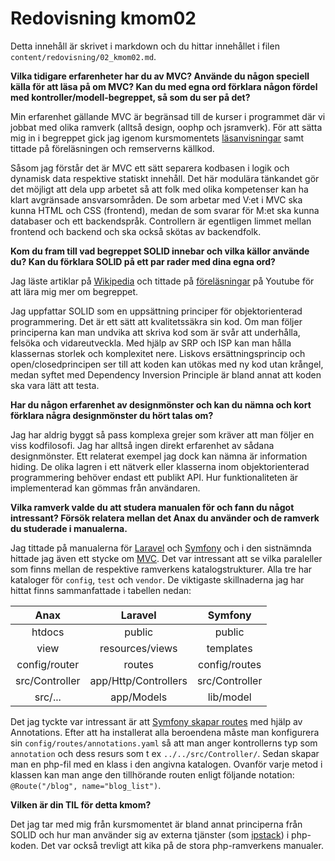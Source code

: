 ---
---
Redovisning kmom02
=========================

Detta innehåll är skrivet i markdown och du hittar innehållet i filen `content/redovisning/02_kmom02.md`.

**Vilka tidigare erfarenheter har du av MVC? Använde du någon speciell källa för att läsa på om MVC? Kan du med egna ord förklara någon fördel med kontroller/modell-begreppet, så som du ser på det?**

Min erfarenhet gällande MVC är begränsad till de kurser i programmet där vi jobbat med olika ramverk (alltså design, oophp och jsramverk). För att sätta mig in i begreppet gick jag igenom kursmomentets [läsanvisningar](https://dbwebb.se/kurser/ramverk1-v2/kmom02#artiklar) samt tittade på föreläsningen och remserverns källkod.

Såsom jag förstår det är MVC ett sätt separera kodbasen i logik och dynamisk data respektive statiskt innehåll. Det här modulära tänkandet gör det möjligt att dela upp arbetet så att folk med olika kompetenser kan ha klart avgränsade ansvarsområden. De som arbetar med V:et i MVC ska kunna HTML och CSS (frontend), medan de som svarar för M:et ska kunna databaser och ett backendspråk. Controllern är egentligen limmet mellan frontend och backend och ska också skötas av backendfolk.

**Kom du fram till vad begreppet SOLID innebar och vilka källor använde du? Kan du förklara SOLID på ett par rader med dina egna ord?**

Jag läste artiklar på [Wikipedia](https://en.wikipedia.org/wiki/SOLID) och tittade på [föreläsningar](https://www.youtube.com/watch?v=86Tt2pW9pv4) på Youtube för att lära mig mer om begreppet.

Jag uppfattar SOLID som en uppsättning principer för objektorienterad programmering. Det är ett sätt att kvalitetssäkra sin kod. Om man följer principerna kan man undvika att skriva kod som är svår att underhålla, felsöka och vidareutveckla. Med hjälp av SRP och ISP kan man hålla klassernas storlek och komplexitet nere. Liskovs ersättningsprincip och open/closedprincipen ser till att koden kan utökas med ny kod utan krångel, medan syftet med Dependency Inversion Principle är bland annat att koden ska vara lätt att testa.

**Har du någon erfarenhet av designmönster och kan du nämna och kort förklara några designmönster du hört talas om?**

Jag har aldrig byggt så pass komplexa grejer som kräver att man följer en viss kodfilosofi. Jag har alltså ingen direkt erfarenhet av sådana designmönster. Ett relaterat exempel jag dock kan nämna är information hiding. De olika lagren i ett nätverk eller klasserna inom objektorienterad programmering behöver endast ett publikt API. Hur funktionaliteten är implementerad kan gömmas från användaren.

**Vilka ramverk valde du att studera manualen för och fann du något intressant? Försök relatera mellan det Anax du använder och de ramverk du studerade i manualerna.**

Jag tittade på manualerna för [Laravel](https://laravel.com/docs/8.x/) och [Symfony](https://symfony.com/doc/current/index.html) och i den sistnämnda hittade jag även ett stycke om [MVC](https://symfony.com/legacy/doc/jobeet/1_4/en/04?orm=Propel#chapter_04_the_mvc_architecture). Det var intressant att se vilka paraleller som finns mellan de respektive ramverkens katalogstrukturer. Alla tre har kataloger för `config`, `test` och `vendor`. De viktigaste skillnaderna jag har hittat finns sammanfattade i tabellen nedan:

| Anax           | Laravel              | Symfony        |
| :------------: |:--------------------:| :-------------:|
| htdocs         | public               | public         |
| view           | resources/views      | templates      |
| config/router  | routes               | config/routes  |
| src/Controller | app/Http/Controllers | src/Controller |
| src/...        | app/Models           | lib/model      |

Det jag tyckte var intressant är att [Symfony skapar routes](https://symfony.com/doc/current/routing.html#creating-routes) med hjälp av Annotations. Efter att ha installerat alla beroendena måste man konfigurera sin `config/routes/annotations.yaml` så att man anger kontrollerns typ som `annotation` och dess resurs som t ex `../../src/Controller/`. Sedan skapar man en php-fil med en klass i den angivna katalogen. Ovanför varje metod i klassen kan man ange den tillhörande routen enligt följande notation: `@Route("/blog", name="blog_list")`.

**Vilken är din TIL för detta kmom?**

Det jag tar med mig från kursmomentet är bland annat principerna från SOLID och hur man använder sig av externa tjänster (som [ipstack](https://ipstack.com/)) i php-koden. Det var också trevligt att kika på de stora php-ramverkens manualer.
